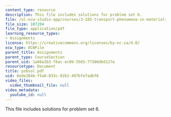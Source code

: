 ```yaml
---
content_type: resource
description: This file includes solutions for problem set 6.
file: /ol-ocw-studio-app/courses/3-185-transport-phenomena-in-materials-engineering-fall-2003/8ede284bf5a6033c92b2497bfefadbf6_ps6sol.pdf
file_size: 107204
file_type: application/pdf
learning_resource_types:
- Assignments
license: https://creativecommons.org/licenses/by-nc-sa/4.0/
ocw_type: OCWFile
parent_title: Assignments
parent_type: CourseSection
parent_uid: 1a66e2b3-f0ac-ec09-5565-77380dbd127e
resourcetype: Document
title: ps6sol.pdf
uid: 8ede284b-f5a6-033c-92b2-497bfefadbf6
video_files:
  video_thumbnail_file: null
video_metadata:
  youtube_id: null
---
```

This file includes solutions for problem set 6.